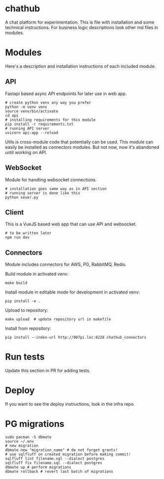 # chathub
A chat platform for experimentation. This is file with installation and some
technical instructions.
For business logic descriptions look other md files in modules.

# Modules
Here's a description and installation instructions of each included module.
## API
Fastapi based async API endpoints for later use in web app.
```shell
# create python venv any way you prefer
python -m venv venv
source venv/bin/activate
cd api
# installing requirements for this module
pip install -r requirements.txt
# running API server
uvicorn api:app --reload
```
Utils is cross-module code that potentially can be used. This module can 
easily be installed as connectors modules. But not now, now it's abandoned
until working on API.

## WebSocket
Module for handling websocket connections.
```shell
# installation goes same way as in API section
# running server is done like this
python sever.py
```

## Client
This is a VueJS based web app that can use API and websocket.
```shell
# to be written later
npm run dev
```

## Connectors
Module includes connectors for AWS, PG, RabbitMQ, Redis.

Build module in activated venv:
```shell
make build
```

Install module in editable mode for development in activated venv:
```shell
pip install -e .
```

Upload to repository:
```shell
make upload  # update repository url in makefile
```

Install from repository:
```shell
pip install --index-url http://007pi.loc:8228 chathub_connectors
```

# Run tests
Update this section in PR for adding tests.

# Deploy
If you want to see the deploy instructions, look in the infra repo.

# PG migrations
```shell
sudo pacman -S dbmate
source ~/.env
# new migration
dbmate new "migration_name" # do not forget grants!
# use sqlfluff on created migration before making commit!
sqlfluff lint filename.sql --dialect postgres
sqlfluff fix filename.sql --dialect postgres
dbmate up # perform migrations
dbmate rollback # revert last batch of migrations
```
